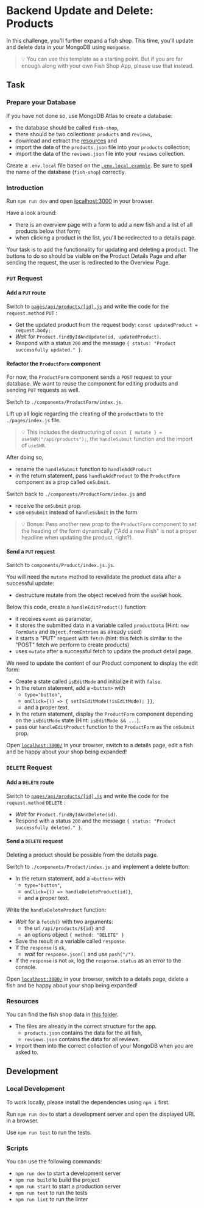 # Backend Update and Delete: Products

In this challenge, you'll further expand a fish shop. This time, you'll update and delete data in your MongoDB using `mongoose`.

> 💡 You can use this template as a starting point. But if you are far enough along with your own Fish Shop App, please use that instead.

## Task

### Prepare your Database

If you have not done so, use MongoDB Atlas to create a database:

- the database should be called `fish-shop`,
- there should be two collections: `products` and `reviews`,
- download and extract the [resources](README.md#resources) and
- import the data of the `products.json` file into your `products` collection;
- import the data of the `reviews.json` file into your `reviews` collection.

Create a `.env.local` file based on the [`.env.local.example`](./.env.local.example). Be sure to spell the name of the database (`fish-shop`) correctly.

### Introduction

Run `npm run dev` and open [localhost:3000](http://localhost:3000) in your browser.

Have a look around:

- there is an overview page with a form to add a new fish and a list of all products below that form;
- when clicking a product in the list, you'll be redirected to a details page.

Your task is to add the functionality for updating and deleting a product. The buttons to do so should be visible on the Product Details Page and after sending the request, the user is redirected to the Overview Page.

### `PUT` Request

#### Add a `PUT` route

Switch to [`pages/api/products/[id].js`](./pages/api/products/[id].js) and write the code for the `request.method` `PUT` :

- Get the updated product from the request body: `const updatedProduct = request.body;`
- _Wait_ for `Product.findByIdAndUpdate(id, updatedProduct)`.
- Respond with a status `200` and the message `{ status: "Product successfully updated." }`.

#### Refactor the `ProductForm` component

For now, the `ProductForm` component sends a `POST` request to your database. We want to reuse the component for editing products and sending `PUT` requests as well.

Switch to `./components/ProductForm/index.js`.

Lift up all logic regarding the creating of the `productData` to the `./pages/index.js` file.

> 💡 This includes the destructuring of `const { mutate } = useSWR("/api/products");`, the `handleSubmit` function and the import of `useSWR`.

After doing so,

- rename the `handleSubmit` function to `handleAddProduct`
- in the return statement, pass `handleAddProduct` to the `ProductForm` component as a prop called `onSubmit`.

Switch back to `./components/ProductForm/index.js` and

- receive the `onSubmit` prop.
- use `onSubmit` instead of `handleSubmit` in the form

> 💡 Bonus: Pass another new prop to the `ProductForm` component to set the heading of the form dynamically ("Add a new Fish" is not a proper headline when updating the product, right?).

#### Send a `PUT` request

Switch to `components/Product/index.js.js`.

You will need the `mutate` method to revalidate the product data after a successful update:

- destructure mutate from the object received from the `useSWR` hook.

Below this code, create a `handleEditProduct()` function:

- it receives `event` as parameter,
- it stores the submitted data in a variable called `productData` (Hint: `new FormData` and `Object.fromEntries` as already used)
- it starts a "PUT" request with `fetch` (hint: this fetch is similar to the "POST" fetch we perform to create products)
- uses `mutate` after a successful fetch to update the product detail page.

We need to update the content of our Product component to display the edit form:

- Create a state called `isEditMode` and initialize it with `false`.
- In the return statement, add a `<button>` with
  - `type="button"`,
  - `onClick={() => { setIsEditMode(!isEditMode); }}`,
  - and a proper text.
- In the return statement, display the `ProductForm` component depending on the `isEditMode` state (Hint: `isEditMode && ...`).
- pass our `handleEditProduct` function to the `ProductForm` as the `onSubmit` prop.

Open [`localhost:3000/`](http://localhost:3000/) in your browser, switch to a details page, edit a fish and be happy about your shop being expanded!

### `DELETE` Request

#### Add a `DELETE` route

Switch to [`pages/api/products/[id].js`](./pages/api/products/[id].js) and write the code for the `request.method` `DELETE` :

- _Wait_ for `Product.findByIdAndDelete(id)`.
- Respond with a status `200` and the message `{ status: "Product successfully deleted." }`.

#### Send a `DELETE` request

Deleting a product should be possible from the details page.

Switch to `./components/Product/index.js` and implement a delete button:

- In the return statement, add a `<button>` with
  - `type="button"`,
  - `onClick={() => handleDeleteProduct(id)}`,
  - and a proper text.

Write the `handleDeleteProduct` function:

- _Wait_ for a `fetch()` with two arguments:
  - the url `/api/products/${id}` and
  - an options object `{ method: "DELETE" }`
- Save the result in a variable called `response`.
- If the `response` is `ok`,
  - _wait_ for `response.json()` and use `push("/")`.
- If the `response` is not `ok`, log the `response.status` as an error to the console.

Open [`localhost:3000/`](http://localhost:3000/) in your browser, switch to a details page, delete a fish and be happy about your shop being expanded!

### Resources

You can find the fish shop data in [this folder](./resources/).

- The files are already in the correct structure for the app.
  - `products.json` contains the data for the all fish,
  - `reviews.json` contains the data for all reviews.
- Import them into the correct collection of your MongoDB when you are asked to.

## Development

### Local Development

To work locally, please install the dependencies using `npm i` first.

Run `npm run dev` to start a development server and open the displayed URL in a browser.

Use `npm run test` to run the tests.

### Scripts

You can use the following commands:

- `npm run dev` to start a development server
- `npm run build` to build the project
- `npm run start` to start a production server
- `npm run test` to run the tests
- `npm run lint` to run the linter
